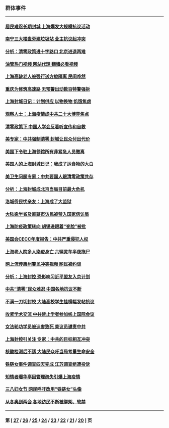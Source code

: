 ### 群体事件
---
#### [居民难忍长期封城 上海爆发大规模抗议活动](../../pages/ncid279/n13724894.md?05070845) 
#### [南宁三大楼盘旁建垃圾站 业主抗议起冲突](../../pages/ncid279/n13723244.md?05070845) 
#### [分析：清零政策进十字路口 北京进退两难](../../pages/ncid279/n13722760.md?05070845) 
#### [油管热门视频 网站代理 翻墙必看视频](http://209.222.30.114:81/youtube.html?05070845)
#### [上海高龄老人被强行送方舱隔离 民间哗然](../../pages/ncid279/n13717318.md?05070845) 
#### [重庆为修筑高速路 无预警出动数百特警强拆](../../pages/ncid279/n13716893.md?05070845) 
#### [上海封城日记：计划供应 以物换物 饥饿焦虑](../../pages/ncid279/n13715646.md?05070845) 
#### [观察人士：上海疫情成中共二十大博弈焦点](../../pages/ncid279/n13713349.md?05070845) 
#### [清零政策下 中国人学会反着听宣传和自救](../../pages/ncid279/n13711002.md?05070845) 
#### [美专家：中共强制清零 封城让民众付出代价](../../pages/ncid279/n13709482.md?05070845) 
#### [美国下令驻上海领馆所有非紧急人员撤离](../../pages/ncid279/n13709373.md?05070845) 
#### [美国人的上海封城日记：我成了运食物的大白](../../pages/ncid279/n13707573.md?05070845) 
#### [美卫生问题专家：中共要国人跟清零政策共存](../../pages/ncid279/n13705925.md?05070845) 
#### [分析：上海封城成北京当局目前最大危机](../../pages/ncid279/n13702771.md?05070845) 
#### [洛城侨民忧亲友：上海成了大监狱](../../pages/ncid279/n13693937.md?05070845) 
#### [大陆逾半省及直辖市访民被禁入国家信访局](../../pages/ncid279/n13689201.md?05070845) 
#### [上海防疫政策转向 胡锡进跟着“变脸”被批](../../pages/ncid279/n13688098.md?05070845) 
#### [美国会CECC年度报告：中共严重侵犯人权](../../pages/ncid279/n13687784.md?05070845) 
#### [上海老人院多人染疫身亡 六辆灵车半夜拖尸](../../pages/ncid279/n13687060.md?05070845) 
#### [网上流传惠州警民冲突视频 网民被约谈](../../pages/ncid279/n13687562.md?05070845) 
#### [分析：上海封控 恐影响习近平盟友入京计划](../../pages/ncid279/n13686881.md?05070845) 
#### [中共“清零”民众难忍 中国各地抗议不断](../../pages/ncid279/n13685186.md?05070845) 
#### [不满一刀切封校 大陆高校学生挂横幅发帖抗议](../../pages/ncid279/n13683669.md?05070845) 
#### [收紧学术交流 中共禁止学者参加线上国际会议](../../pages/ncid279/n13684255.md?05070845) 
#### [女法轮功学员被迫害致死 美议员谴责中共](../../pages/ncid279/n13682069.md?05070845) 
#### [上海封控引关注 专家：中共的目标相互冲突](../../pages/ncid279/n13679402.md?05070845) 
#### [核酸检测后不适 大陆民众吁当局考量生命安全](../../pages/ncid279/n13674223.md?05070845) 
#### [铁链女事件调查四天完成 江苏调查组遭投诉](../../pages/ncid279/n13673940.md?05070845) 
#### [知情者曝华亭因管理疏失引爆上海疫情](../../pages/ncid279/n13642418.md?05070845) 
#### [三八妇女节 网民呼吁改用“铁链女”头像](../../pages/ncid279/n13629332.md?05070845) 
#### [从冬奥到两会 各地访民不断被绑架、软禁](../../pages/ncid279/n13623432.md?05070845) 

---
#### 第 [ [27](./27.md?05070845) / [26](./26.md?05070845) / [25](./25.md?05070845) / [24](./24.md?05070845) / [23](./23.md?05070845) / [22](./22.md?05070845) / [21](./21.md?05070845) / [20](./20.md?05070845) ] 页
